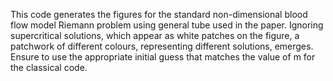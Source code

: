 This code generates the figures for the standard non-dimensional blood flow model Riemann problem using general tube used in the paper.  Ignoring supercritical solutions, which appear as white patches on the figure, a patchwork of different colours, representing different solutions, emerges. Ensure to use the appropriate initial guess that matches the value of m for the classical code. 

